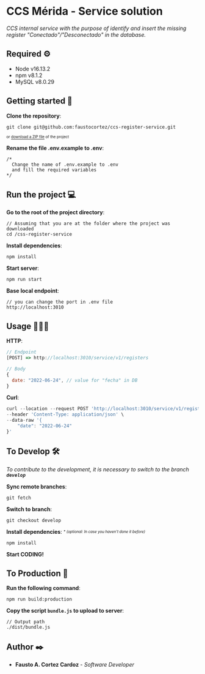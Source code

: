 # CCS Mérida - Service solution
_CCS internal service with the purpose of identify and insert the missing register "Conectado"/"Desconectado" in the database._

## Required ⚙️

* Node v16.13.2
* npm v8.1.2
* MySQL v8.0.29

## Getting started 🔧

__Clone the repository__:
```
git clone git@github.com:faustocortez/ccs-register-service.git
```
<sub><sup>or [download a ZIP file](https://github.com/faustocortez/ccs-register-service/archive/refs/heads/main.zip) of the project</sup></sub>


__Rename the file .env.example to .env__:
```
/* 
  Change the name of .env.example to .env
  and fill the required variables
*/
```

## Run the project 💻

__Go to the root of the project directory__:
```
// Assuming that you are at the folder where the project was downloaded
cd /css-register-service
```

__Install dependencies__:
```
npm install
```

__Start server__:
```
npm run start
```

__Base local endpoint__:
```
// you can change the port in .env file
http://localhost:3010
```

## Usage 👨🏻‍💻

__HTTP__:
```js
// Endpoint
[POST] => http://localhost:3010/service/v1/registers

// Body
{
  date: "2022-06-24", // value for "fecha" in DB
}
```
__Curl__:
```js
curl --location --request POST 'http://localhost:3010/service/v1/registers' \
--header 'Content-Type: application/json' \
--data-raw '{
    "date": "2022-06-24"
}'
```

## To Develop 🛠

_To contribute to the development, it is necessary to switch to the branch <code><strong>develop</strong></code>_

__Sync remote branches__:
```
git fetch
```

__Switch to branch__:
```
git checkout develop
```

__Install dependencies__: _<sub><sup>* (optional: In case you haven't done it before)</sup></sub>_
```
npm install
```
__Start CODING!__


## To Production 🚀

__Run the following command__:
```
npm run build:production
```

__Copy the script <code>bundle.js</code> to upload to server__:
```
// Output path
./dist/bundle.js
```

## Author ✒️

* **Fausto A. Cortez Cardoz** - *Software Developer*